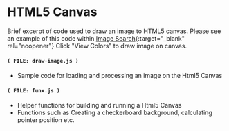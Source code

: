 
# HTML5 Canvas

Brief excerpt of code used to draw an image to HTML5 canvas.
Please see an example of this code within [Image Search](http://powerdigitalmedia./xamples/imagesearch){:target="_blank" rel="noopener"}
Click "View Colors" to draw image on canvas.



#### `( FILE: draw-image.js )`

* Sample code for loading and processing an image on the Html5 Canvas


#### `( FILE: funx.js )`

* Helper functions for building and running a Html5 Canvas
* Functions such as Creating a checkerboard background, calculating pointer position etc.


